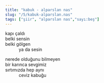 ```yaml
---
title: "kabuk - alparslan nas"
slug: "/5/kabuk-alparslan.nas"
tags: ["şiir", "alparslan nas","sayı:beş"]
---
```



kapı çaldı  
belki sensin\
belki gölgen\
           ya da sesin

nerede olduğunu bilmeyen\
bir karınca sevgimiz\
sırtımızda hep aynı\
           ceviz kabuğu
